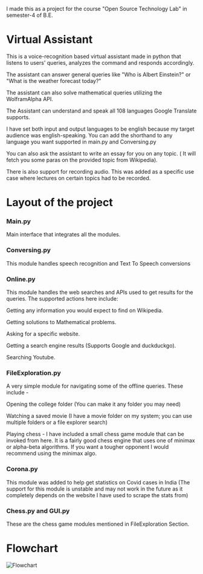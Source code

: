 I made this as a project for the course "Open Source Technology Lab" in semester-4 of B.E.

Virtual Assistant
=============
This is a voice-recognition based virtual assistant made in python that listens to users' queries, analyzes the command and responds accordingly.

The assistant can answer general queries like "Who is Albert Einstein?" or "What is the weather forecast today?"

The assistant can also solve mathematical queries utilizing the WolframAlpha API. 

The Assistant can understand and speak all 108 languages Google Translate supports.

I have set both input and output languages to be english because my target audience was english-speaking. You can add the shorthand to any language you want supported in main.py and Conversing.py

You can also ask the assistant to write an essay for you on any topic. ( It will fetch you some paras on the provided topic from Wikipedia).

There is also support for recording audio. This was added as a specific use case where lectures on certain topics had to be recorded.

Layout of the project
=============
### Main.py ###
Main interface that integrates all the modules.

### Conversing.py ###
This module handles speech recognition and Text To Speech conversions

### Online.py ###
This module handles the web searches and APIs used to get results for the queries. The supported actions here include:

Getting any information you would expect to find on Wikipedia.

Getting solutions to Mathematical problems.

Asking for a specific website.

Getting a search engine results (Supports Google and duckduckgo).

Searching Youtube.

### FileExploration.py ###
A very simple module for navigating some of the offline queries. These include - 

Opening the college folder (You can make it any folder you may need)

Watching a saved movie (I have a movie folder on my system; you can use multiple folders or a file explorer search)

Playing chess - I have included a small chess game module that can be invoked from here. It is a fairly good chess engine that uses one of minimax or alpha-beta algorithms. If you want a tougher opponent I would recommend using the minimax algo.

### Corona.py ###
This module was added to help get statistics on Covid cases in India (The support for this module is unstable and may not work in the future as it completely depends on the website I have used to scrape the stats from)

### Chess.py and GUI.py ###
These are the chess game modules mentioned in FileExploration Section.

Flowchart
=============
![Flowchart](https://user-images.githubusercontent.com/48092867/114603877-e16d9180-9cb5-11eb-8523-4649ec916c74.png)
